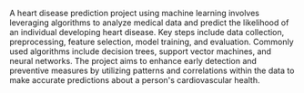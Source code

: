 A heart disease prediction project using machine learning involves leveraging algorithms to analyze medical data and predict the likelihood of an individual developing heart disease. Key steps include data collection, preprocessing, feature selection, model training, and evaluation. Commonly used algorithms include decision trees, support vector machines, and neural networks. The project aims to enhance early detection and preventive measures by utilizing patterns and correlations within the data to make accurate predictions about a person's cardiovascular health.
